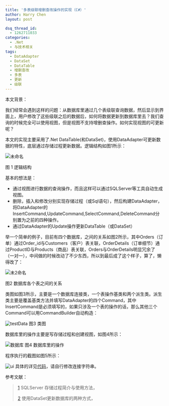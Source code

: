 ```yaml
---
title: '多表级联增删查改操作的实现（C#）'
author: Harry Chen
layout: post

dsq_thread_id:
  - 1262711033
categories:
  - .Net
  - 与技术相关
tags:
  - DataAdapter
  - DataSet
  - DataTable
  - 增删查改
  - 多表
  - 更新
  - 级联
---
```


  本文背景：

  我们经常会遇到这样的问题：从数据库里通过几个表级联查询数据，然后显示到界面上，用户修改了这些级联之后的数据后，如何将数据更新到数据库里去？我们查询的时候完全可以使用视图，但是视图不支持增删查操作。如何实现视图的可更新呢？

  本文的实现主要采用了.Net DataTable(和DataSet)，使用DataAdapter可更新数据的特性，底层通过存储过程更新数据。逻辑结构如图1所示：

![未命名][1]

图 1 逻辑结构

  基本的想法是：

  * 通过视图进行数据的查询操作，而且这样可以通过SQLServer等工具自动生成视图。
  * 删除，插入和修改分别实现存储过程（或Sql语句），然后构建DataAdapter，将DataAdapter的InsertCommand,UpdateCommand,SelectCommand,DeleteCommand分别置为之前的四种操作。
  * 通过DataAdapter的Update操作更新DataTable（或DataSet）

  举一个简单的例子，目前有四个数据库，之间的关系如图2所示，其中Orders（订单）通过Order_id与Customers（客户）表关联，OrderDetails（订单细节）通过ProductID与Products（商品）表关联，Orders与OrderDetails明显冗余了（一对一），中间做的时候改动了不少东西，所以到最后成了这个样子，算了，懒得改了：

![未2命名][2]

图2 数据库各个表之间的关系

  类图如图3所示，主要是一个数据库连接类，一个表操作基类和两个派生类。派生类主要是覆盖基类方法并填写DataAdapter的四个Command，其中InsertCommand是必须填写的，如果只涉及一个表的操作的话，那么其他三个Command可以用CommandBuilder自动构造：

![testData][3] 图3 类图

  数据库里的操作主要是写存储过程和创建视图，如图4所示：

![数据库][4] 图4 数据库里的操作

  程序执行的截图如图5所示：

![ui][5] 具体的详见[代码][6]，请自行修改连接字符串。

参考文献：

> [1] SQLServer 存储过程简介与使用方法，
>
> 
>
> [2] 使用DataSet更新数据库的两种方式，
>
> 

   [1]: http://www.roybit.com/wp-content/uploads/2011/02/thumb.jpg (未命名)
   [2]: http://www.roybit.com/wp-content/uploads/2011/02/2_thumb.jpg (未2命名)
   [3]: http://www.roybit.com/wp-content/uploads/2011/02/testData_thumb.jpg (testData)
   [4]: http://www.roybit.com/wp-content/uploads/2011/02/thumb.png (数据库)
   [5]: http://www.roybit.com/wp-content/uploads/2011/02/ui_thumb.png (ui)
   [6]: http://www.roybit.com/wp-content/uploads/2011/02/testData.rar
